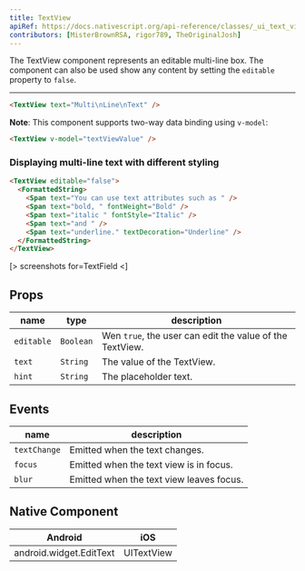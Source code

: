 ```yaml
---
title: TextView
apiRef: https://docs.nativescript.org/api-reference/classes/_ui_text_view_.textview
contributors: [MisterBrownRSA, rigor789, TheOriginalJosh]
---
```


The TextView component represents an editable multi-line box.
The component can also be used show any content by setting the `editable` property to `false`.

---

```html
<TextView text="Multi\nLine\nText" />
```

**Note**: This component supports two-way data binding using `v-model`:

```html
<TextView v-model="textViewValue" />
```

### Displaying multi-line text with different styling

```html
<TextView editable="false">
  <FormattedString>
    <Span text="You can use text attributes such as " />
    <Span text="bold, " fontWeight="Bold" />
    <Span text="italic " fontStyle="Italic" />
    <Span text="and " />
    <Span text="underline." textDecoration="Underline" />
  </FormattedString>
</TextView>
```

[> screenshots for=TextField <]

## Props

| name | type | description |
|------|------|-------------|
| `editable` | `Boolean` | Wen `true`, the user can edit the value of the TextView.
| `text` | `String` | The value of the TextView.
| `hint` | `String` | The placeholder text.

## Events

| name | description |
|------|-------------|
| `textChange`| Emitted when the text changes.
| `focus`| Emitted when the text view is in focus.
| `blur`| Emitted when the text view leaves focus.

## Native Component
| Android | iOS |
|---------|-----|
| android.widget.EditText | UITextView
